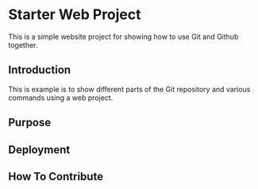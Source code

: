 # Starter Web Project

This is a simple website project for 
showing how to use Git and Github together.

## Introduction

This is example is to show different parts
of the Git repository and various commands
using a web project.

## Purpose

## Deployment

## How To Contribute